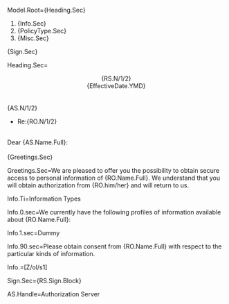 Model.Root={Heading.Sec}<br><ol><li>{Info.Sec}<li>{PolicyType.Sec}<li>{Misc.Sec}</ol>{Sign.Sec}


Heading.Sec=<center>{RS.N/1/2}<br>{EffectiveDate.YMD}</center><br><br>{AS.N/1/2}<br><ul><li>Re:{RO.N/1/2}</ul><br> Dear {AS.Name.Full}:<br><br>{Greetings.Sec}

Greetings.Sec=We are pleased to offer you the possibility to obtain secure access to personal information of {RO.Name.Full}.  We understand that you will obtain authorization from {RO.him/her} and will return to us. 

Info.Ti=Information Types

Info.0.sec=We currently have the following profiles of information available about {RO.Name.Full}:

Info.1.sec=Dummy

Info.90.sec=Please obtain consent from {RO.Name.Full} with respect to the particular kinds of information.

Info.=[Z/ol/s1]

Sign.Sec={RS.Sign.Block}

AS.Handle=Authorization Server
